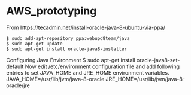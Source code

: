# AWS_prototyping
From https://tecadmin.net/install-oracle-java-8-ubuntu-via-ppa/

    $ sudo add-apt-repository ppa:webupd8team/java
    $ sudo apt-get update
    $ sudo apt-get install oracle-java8-installer 
  Configuring Java Environment
    $ sudo apt-get install oracle-java8-set-default
  Now edit /etc/environment configuration file and add following entries to set JAVA_HOME and JRE_HOME environment variables.
    JAVA_HOME=/usr/lib/jvm/java-8-oracle
    JRE_HOME=/usr/lib/jvm/java-8-oracle/jre
